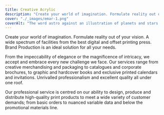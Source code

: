 ```yaml
---
title: Creative Acrylic
description: "Create your world of imagination. Formulate reality out of your vision. "
cover: "./_images/emar-1.png"
coverAlt: "The word astro against an illustration of planets and stars."
---
```


Create your world of imagination. Formulate reality out of your vision. A wide spectrum of facilities from the best digital and offset printing press. Brand Production is an ideal solution for all your needs.

From the impeccability of elegance or the magnificence of intricacy, we accept and embrace every new challenge we face. Our services range from creative merchandising and packaging to catalogues and corporate brochures, to graphic and hardcover books and exclusive printed calendars and invitations. Unrivalled professionalism and excellent quality all under one roof.

Our professional service is centred on our ability to design, produce and distribute high-quality print products to meet a wide variety of customer demands; from basic orders to nuanced variable data and below the promotional materials line.